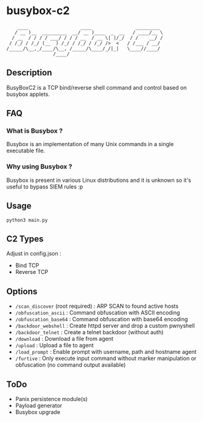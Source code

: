 # busybox-c2
```
    ____                   ____                _________ 
   / __ )__  _________  __/ __ )____  _  __   / ____/__ \
  / __  / / / / ___/ / / / __  / __ \| |/_/  / /    __/ /
 / /_/ / /_/ (__  ) /_/ / /_/ / /_/ />  <   / /___ / __/ 
/_____/\__,_/____/\__, /_____/\____/_/|_|   \____//____/ 
                 /____/                                  

```
## Description
BusyBoxC2 is a TCP bind/reverse shell command and control based on busybox applets.
## FAQ
### What is Busybox ?
Busybox is an implementation of many Unix commands in a single executable file.
### Why using Busybox ?
Busybox is present in various Linux distributions and it is unknown so it's useful to bypass SIEM rules :p
## Usage
```python3 main.py```
## C2 Types
Adjust in config.json :
- Bind TCP
- Reverse TCP
## Options
- `/scan_discover` (root required) : ARP SCAN to found active hosts
- `/obfuscation_ascii` : Command obfuscation with ASCII encoding
- `/obfuscation_base64` : Command obfuscation with base64 encoding
- `/backdoor_webshell` : Create httpd server and drop a custom pwnyshell
- `/backdoor_telnet` : Create a telnet backdoor (without auth)
- `/download` : Download a file from agent
- `/upload` : Upload a file to agent
- `/load_prompt` : Enable prompt with username, path and hostname agent
- `/furtive` : Only execute input command without marker manipulation or obfuscation (no command output available)

## ToDo
- Panix persistence module(s)
- Payload generator
- Busybox upgrade